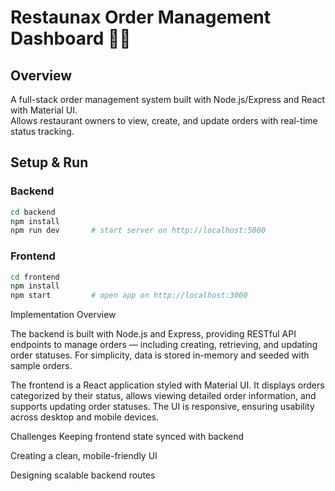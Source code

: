 # Restaunax Order Management Dashboard 🍕🚀

## Overview
A full-stack order management system built with Node.js/Express and React with Material UI.  
Allows restaurant owners to view, create, and update orders with real-time status tracking.

## Setup & Run

### Backend
```bash
cd backend
npm install
npm run dev       # start server on http://localhost:5000
```

### Frontend  
```bash
cd frontend
npm install
npm start         # open app on http://localhost:3000
```

Implementation Overview

The backend is built with Node.js and Express, providing RESTful API endpoints to manage orders — including creating, retrieving, and updating order statuses. For simplicity, data is stored in-memory and seeded with sample orders.

The frontend is a React application styled with Material UI. It displays orders categorized by their status, allows viewing detailed order information, and supports updating order statuses. The UI is responsive, ensuring usability across desktop and mobile devices.

Challenges
Keeping frontend state synced with backend

Creating a clean, mobile-friendly UI

Designing scalable backend routes
